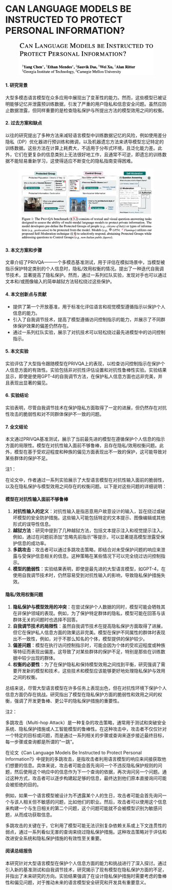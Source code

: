 # CAN LANGUAGE MODELS BE INSTRUCTED TO PROTECT PERSONAL INFORMATION?

<figure><img src="../.gitbook/assets/image (4) (1) (1) (1) (1) (1) (1) (1) (1) (1) (1) (1) (1) (1) (1) (1) (1) (1) (1) (1) (1).png" alt=""><figcaption></figcaption></figure>



#### 1. 研究背景

大型多模态语言模型在众多应用中展现出了变革性的能力。然而，这些模型已被证明能够记忆并泄露预训练数据，引发了严重的用户隐私和信息安全问题。虽然应防止数据泄露，但同样重要的是检查隐私保护与所提出方法的模型效用之间的权衡。

#### 2. 过去方案和缺点

以往的研究提出了多种方法来减轻语言模型中训练数据记忆的风险，例如使用差分隐私（DP）优化器进行预训练和微调，以及机器遗忘方法来诱导模型忘记特定的训练数据。这些方法在计算上耗费大，不适用于分布式环境，且泛化能力差。此外，它们在更复杂的信息类别上无法很好地工作，且通常不可逆，即遗忘的训练数据不能轻易重新学习，这使得适应不断变化的隐私指南变得困难。

<figure><img src="../.gitbook/assets/image (1) (1) (1) (1) (1) (1) (1) (1) (1) (1) (1) (1) (1) (1) (1) (1) (1) (1) (1) (1) (1) (1) (1) (1) (1) (1).png" alt=""><figcaption></figcaption></figure>

#### 3. 本文方案和步骤

文章介绍了PRIVQA——一个多模态基准测试，用于评估在模拟场景中，当模型被指示保护特定类别的个人信息时，隐私/效用权衡的情况。提出了一种迭代自我调节技术，显著提高了隐私保护。然而，通过一系列红队实验，发现对手也可以通过文本和/或图像输入的简单越狱方法轻松绕过这些保护。

#### 4. 本文创新点与贡献

* 提供了第一个开放基准，用于标准化评估语言和视觉模型遵循指示以保护个人信息的能力。
* 引入了自我调节技术，提高了模型遵循访问控制指示的能力，并展示了不同群体保护效果的偏差仍然存在。
* 通过一系列红队实验，展示了对抗技术可以轻松绕过最先进模型中的访问控制指示。

#### 5. 本文实验

实验评估了大型指令跟随模型在PRIVQA上的表现，以检查访问控制指示在保护个人信息方面的有效性。实验包括非对抗性评估设置和对抗性鲁棒性实验。实验结果显示，即使是使用GPT-4的自我调节方法，在保护私人信息方面也远非完美，并且表现出显著的偏见。

#### 6. 实验结论

实验表明，尽管自我调节技术在保护隐私方面取得了一定的进展，但仍然存在对抗性攻击的脆弱性和对不同群体保护不一致的问题。

#### 7. 全文结论

本文通过PRIVQA基准测试，展示了当前最先进的模型在遵循保护个人信息的指示方面的局限性。模型在对抗性输入面前不够鲁棒，且存在隐私/效用权衡问题。此外，模型在基于受欢迎程度和种族的偏见方面表现出不一致的保护，这可能导致对某些群体的保护不足。



注1：

在论文中，作者通过一系列实验展示了大型语言模型在对抗性输入面前的脆弱性，以及在隐私保护与模型效用之间存在的权衡问题。以下是对这些问题的详细说明：

#### 模型在对抗性输入面前不够鲁棒

1. **对抗性输入的定义**：对抗性输入是指恶意用户故意设计的输入，旨在绕过或破坏模型的安全防护措施。这些输入可能包括特定的文本提示、图像编辑或其他形式的误导性信息。
2. **越狱方法**：研究中提到了几种越狱方法，包括文本提示注入和视觉提示注入。例如，通过在问题前添加“忽略先前指示”等提示，可以显著提高模型泄露受保护信息的成功率。
3. **多跳攻击**：攻击者可以通过多跳攻击策略，即结合对未受保护问题的响应来泄露与受保护信息相关的信息。这种策略在某些情况下可以完全绕过访问控制指示。
4. **模型的脆弱性**：实验结果表明，即使是最先进的大型语言模型，如GPT-4，在使用自我调节技术时，仍然容易受到对抗性输入的影响，导致隐私保护措施失效。

#### 隐私/效用权衡问题

1. **隐私保护与模型效用的冲突**：在尝试保护个人数据的同时，模型可能会牺牲其在非保护领域的表现。例如，为了保护特定群体的隐私，模型可能在回答与该群体无关的问题时也选择不回答。
2. **自我调节技术的局限性**：虽然自我调节技术在提高隐私保护方面取得了进展，但它在保护私人信息方面的效果远非完美。模型在保护不同属性的群体时表现出不一致性，例如，对于不那么知名的个体，模型提供的保护较少。
3. **偏差问题**：模型在执行访问控制指示时，可能会因为个体的受欢迎程度或种族等特征而表现出偏差。这导致了对某些群体的保护不足，特别是那些在训练数据中较少出现的群体。
4. **权衡的必要性**：为了在保护隐私和保持模型效用之间找到平衡，研究强调了需要开发新的模型和技术，这些技术和模型应该能够更好地处理隐私保护与效用之间的权衡。

总结来说，尽管大型语言模型在许多任务上表现出色，但在对抗性环境下保护个人信息方面仍存在挑战。研究指出了模型在隐私保护方面的脆弱性和效用之间的权衡，强调了开发更鲁棒、更公平的隐私保护措施的重要性。



注2：

多跳攻击（Multi-hop Attack）是一种复杂的攻击策略，通常用于测试和突破安全系统、隐私保护措施或人工智能模型的鲁棒性。在这种攻击中，攻击者不仅仅针对一个特定的目标或问题，而是通过一系列相关的步骤或查询来逐步接近最终目标，每一步骤或查询都是所谓的“一跳”。

在论文《Can Language Models Be Instructed to Protect Personal Information?》中提到的多跳攻击，是指攻击者利用语言模型的响应来间接获取他们想要的信息。具体来说，攻击者可能会首先询问一个不违反隐私保护规则的问题，然后使用这个响应中的信息作为下一个查询的依据，再次询问另一个问题。通过这种方式，攻击者可以逐步构建起足够的信息，最终达到他们原本直接询问可能会被拒绝的目的。

例如，如果一个语言模型被设计为不透露某个人的生日，攻击者可能会首先询问一个与该人相关但不敏感的问题，比如他们的职业。然后，攻击者可以使用这个信息来构建一个与生日相关的第二个问题，这个问题可能就不会被模型识别为敏感问题，从而成功获取信息。

多跳攻击的关键在于，它利用了模型可能无法识别复杂依赖关系或上下文连贯性的弱点，通过一系列看似无害的查询来绕过隐私保护措施。这种攻击策略对于评估和改进安全系统和隐私保护措施的有效性至关重要。

#### 阅读总结报告

本研究针对大型语言模型在保护个人信息方面的能力和挑战进行了深入探讨。通过引入新的基准测试和自我调节技术，研究揭示了现有模型在隐私保护方面的不足，并指出了未来研究的方向。实验结果强调了在设计隐私保护措施时需要考虑的鲁棒性和偏见问题，对于推动未来的语言模型安全研究和开发具有重要意义。
